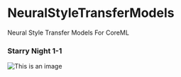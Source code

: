# NeuralStyleTransferModels
Neural Style Transfer  Models For CoreML
### Starry Night 1-1
![This is an image](https://github.com/AmirrezaAsadi/NeuralStyleTransferModels/blob/main/Starrnight%201-1.png?raw=true)
